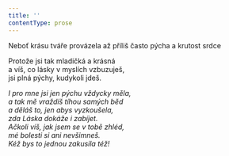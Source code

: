 ```yaml
---
title: ''
contentType: prose
---
```


Neboť krásu tváře provázela až příliš často pýcha a krutost srdce

  

Protože jsi tak mladičká a krásná  
a víš, co lásky v myslích vzbuzuješ,  
jsi plná pýchy, kudykoli jdeš.

_I pro mne jsi jen pýchu vždycky měla,  
a tak mě vraždíš tíhou samých běd  
a děláš to, jen abys vyzkoušela,  
zda Láska dokáže i zabíjet.  
Ačkoli víš, jak jsem se v tobě zhléd,  
mé bolesti si ani nevšimneš.  
Kéž bys to jednou zakusila též!_
